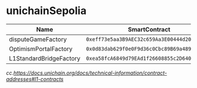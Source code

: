 # unichainSepolia
| Name | SmartContract |
|---------|---------|
| disputeGameFactory | ```0xeff73e5aa3B9AEC32c659Aa3E00444d20a84394b``` |
| OptimismPortalFactory | ```0x0d83dab629f0e0F9d36c0Cbc89B69a489f0751bD``` |
| L1StandardBridgeFactory | ```0xea58fcA6849d79EAd1f26608855c2D6407d54Ce2``` |

*cc.https://docs.unichain.org/docs/technical-information/contract-addresses#l1-contracts*